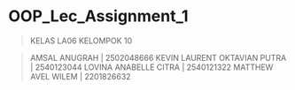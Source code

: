 # OOP_Lec_Assignment_1

> KELAS LA06
> KELOMPOK 10

> AMSAL ANUGRAH | 2502048666
> KEVIN LAURENT OKTAVIAN PUTRA | 2540123044
> LOVINA ANABELLE CITRA | 2540121322
> MATTHEW AVEL WILEM | 2201826632
